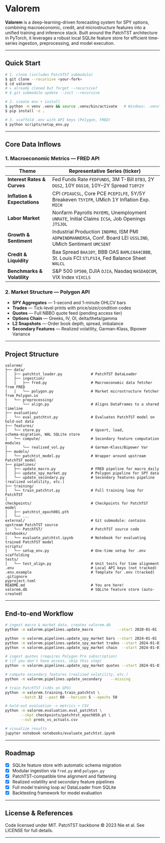 # Valorem

**Valorem** is a deep-learning-driven forecasting system for SPY options, combining macroeconomic, credit, and microstructure features into a unified training and inference stack. Built around the PatchTST architecture in PyTorch, it leverages a robust local SQLite feature store for efficient time-series ingestion, preprocessing, and model execution.

---

## Quick Start

```bash
# 1. clone (includes PatchTST submodule)
$ git clone --recursive <your-fork>
$ cd valorem
# ↳ already cloned but forgot --recursive?
# $ git submodule update --init --recursive

# 2. create env + install
$ python -m venv .venv && source .venv/bin/activate   # Windows: .venv\Scripts\activate
$ pip install -e .

# 3. scaffold .env with API keys (Polygon, FRED)
$ python scripts/setup_env.py
```
---

## Core Data Inflows

### 1. Macroeconomic Metrics — FRED API

| Theme                        | Representative Series (ticker)                                                                                  |
| ---------------------------- | --------------------------------------------------------------------------------------------------------------- |
| **Interest Rates & Curves**  | Fed Funds Rate `FEDFUNDS`, 3M T-Bill `DTB3`, 2Y `DGS2`, 10Y `DGS10`, 10Y–2Y Spread `T10Y2Y`                     |
| **Inflation & Expectations** | CPI `CPIAUCSL`, Core PCE `PCEPILFE`, 5Y/5Y Breakeven `T5YIFR`, UMich 1Y Inflation Exp. `MICH`                   |
| **Labor Market**             | Nonfarm Payrolls `PAYEMS`, Unemployment `UNRATE`, Initial Claims `ICSA`, Job Openings `JTSJOL`                  |
| **Growth & Sentiment**       | Industrial Production `INDPRO`, ISM PMI `ADPWINDMANNERSA`, Conf. Board LEI `USSLIND`, UMich Sentiment `UMCSENT` |
| **Credit & Liquidity**       | Baa Spread `BAA10Y`, BBB OAS `BAMLC0A4CBBB`, St. Louis FCI `STLFSI4`, Fed Balance Sheet `WALCL`                 |
| **Benchmarks & Volatility**  | S\&P 500 `SP500`, DJIA `DJIA`, Nasdaq `NASDAQCOM`, VIX Index `VIXCLS`                                           |

### 2. Market Structure — Polygon API
* **SPY Aggregates** — 1-second and 1-minute OHLCV bars
* **Trades** — Tick-level prints with price/size/condition codes
* **Quotes** — Full NBBO quote feed (pending access tier)
* **Options Chain** — Greeks, IV, OI, delta/theta/gamma
* **L2 Snapshots** — Order book depth, spread, imbalance
* **Secondary Features** — Realized volatility, Garman-Klass, Bipower Variance

---

## Project Structure

```
valorem/
├── data/
│   ├── patchtst_loader.py             # PatchTST DataLoader
│   ├── ingestion/
│   |   ├── fred.py                    # Macroeconomic data fetcher from FRED
│   |   └── polygon.py                 # Market microstructure fetcher from Polygon.io
│   └── preprocessing/
│       └── align.py                   # Aligns DataFrames to a shared timeline
├── evaluation/
│   └── eval_patchtst.py               # Evaluates PatchTST model on hold-out data
├── features/
│   └── store.py                       # Upsert, load, schema‑migration, WAL SQLite store
│   └── compute/                       # Secondary feature computation modules
│       └── realised_vol.py            # Garman-Klass/Bipower Var
├── models/
│   └── patchtst_model.py              # Wrapper around upstream PatchTST model
├── pipelines/
│   ├── update_macro.py                # FRED pipeline for macro_daily
│   ├── update_spy_market.py           # Polygon pipeline for SPY data
│   └── update_secondary.py            # Secondary features pipeline (realized volatility, etc.)
├── training/
│   └── train_patchtst.py              # Full training loop for PatchTST
│
checkpoints/                           # Checkpoints for PatchTST model
│   ├── patchtst_epoch001.pth
|   └── ...
external/                              # Git submodule: contains upstream PatchTST source
|   └── PatchTST/                      # PatchTST source code
notebooks/
│   └── evaluate_patchtst.ipynb        # Notebook for evaluating trained PatchTST model
scripts/
│   └── setup_env.py                   # One-time setup for .env scaffolding
tests/                                 
│   └── test_align.py                  # Unit tests for time alignment
.env                                   # Local API keys (not tracked)
.env.example                           # Template for .env (tracked)
.gitignore
pyproject.toml
README.md                              # You are here!
valorem.db                             # SQLite feature store (auto-created)
```

---
## End-to-end Workflow
```bash
# ingest macro & market data, creates valorem.db
python -m valorem.pipelines.update_macro           --start 2020-01-01 --end 2025-06-30

python -m valorem.pipelines.update_spy_market bars --start 2024-01-01 --end 2025-06-30
python -m valorem.pipelines.update_spy_market trades --start 2024-01-01 --end 2025-06-30
python -m valorem.pipelines.update_spy_market chain  --start 2024-01-01 --end 2025-06-30

# ingest quotes (requires Polygon Pro subscription)
# (if you don't have access, skip this step)
python -m valorem.pipelines.update_spy_market quotes --start 2024-01-01 --end 2025-06-30

# compute secondary features (realized volatility, etc.)
python -m valorem.pipelines.update_secondary    --missing

# train PatchTST (≈30s on GPU)
python -m valorem.training.train_patchtst \
       --batch 32 --past 60 --horizon 5 --epochs 50

# hold‑out evaluation -> metrics + CSV
python -m valorem.evaluation.eval_patchtst \
       --ckpt checkpoints/patchtst_epoch050.pt \
       --out preds_vs_actuals.csv

# visualize results
jupyter notebook notebooks/evaluate_patchtst.ipynb
```


---

## Roadmap

* [x] SQLite feature store with automatic schema migration
* [x] Modular ingestion via `fred.py` and `polygon.py`
* [x] PatchTST-compatible time alignment and flattening
* [x] Realized volatility and secondary feature pipelines
* [x] Full model training loop w/ DataLoader from SQLite
* [x] Backtesting framework for model evaluation

---

## License & References

Code licensed under MIT.  PatchTST backbone © 2023 Nie et al.
See LICENSE for full details.

---